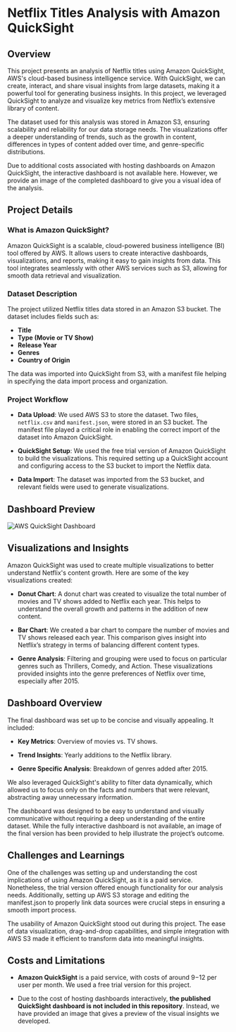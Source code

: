# Netflix Titles Analysis with Amazon QuickSight

## Overview

This project presents an analysis of Netflix titles using Amazon QuickSight, AWS's cloud-based business intelligence service. With QuickSight, we can create, interact, and share visual insights from large datasets, making it a powerful tool for generating business insights. In this project, we leveraged QuickSight to analyze and visualize key metrics from Netflix’s extensive library of content.

The dataset used for this analysis was stored in Amazon S3, ensuring scalability and reliability for our data storage needs. The visualizations offer a deeper understanding of trends, such as the growth in content, differences in types of content added over time, and genre-specific distributions.

Due to additional costs associated with hosting dashboards on Amazon QuickSight, the interactive dashboard is not available here. However, we provide an image of the completed dashboard to give you a visual idea of the analysis.

## Project Details

### What is Amazon QuickSight?

Amazon QuickSight is a scalable, cloud-powered business intelligence (BI) tool offered by AWS. It allows users to create interactive dashboards, visualizations, and reports, making it easy to gain insights from data. This tool integrates seamlessly with other AWS services such as S3, allowing for smooth data retrieval and visualization.

### Dataset Description

The project utilized Netflix titles data stored in an Amazon S3 bucket. The dataset includes fields such as:

- **Title**
- **Type (Movie or TV Show)**
- **Release Year**
- **Genres**
- **Country of Origin**

The data was imported into QuickSight from S3, with a manifest file helping in specifying the data import process and organization.

### Project Workflow

- **Data Upload**: We used AWS S3 to store the dataset. Two files, `netflix.csv` and `manifest.json`, were stored in an S3 bucket. The manifest file played a critical role in enabling the correct import of the dataset into Amazon QuickSight.

- **QuickSight Setup**: We used the free trial version of Amazon QuickSight to build the visualizations. This required setting up a QuickSight account and configuring access to the S3 bucket to import the Netflix data.

- **Data Import**: The dataset was imported from the S3 bucket, and relevant fields were used to generate visualizations.


## Dashboard Preview

![AWS QuickSight Dashboard](......)

## Visualizations and Insights

Amazon QuickSight was used to create multiple visualizations to better understand Netflix's content growth. Here are some of the key visualizations created:

- **Donut Chart**: A donut chart was created to visualize the total number of movies and TV shows added to Netflix each year. This helps to understand the overall growth and patterns in the addition of new content.

- **Bar Chart**: We created a bar chart to compare the number of movies and TV shows released each year. This comparison gives insight into Netflix’s strategy in terms of balancing different content types.

- **Genre Analysis**: Filtering and grouping were used to focus on particular genres such as Thrillers, Comedy, and Action. These visualizations provided insights into the genre preferences of Netflix over time, especially after 2015.

## Dashboard Overview

The final dashboard was set up to be concise and visually appealing. It included:

- **Key Metrics**: Overview of movies vs. TV shows.

- **Trend Insights**: Yearly additions to the Netflix library.

- **Genre Specific Analysis**: Breakdown of genres added after 2015.

We also leveraged QuickSight's ability to filter data dynamically, which allowed us to focus only on the facts and numbers that were relevant, abstracting away unnecessary information.

The dashboard was designed to be easy to understand and visually communicative without requiring a deep understanding of the entire dataset. While the fully interactive dashboard is not available, an image of the final version has been provided to help illustrate the project’s outcome.

## Challenges and Learnings

One of the challenges was setting up and understanding the cost implications of using Amazon QuickSight, as it is a paid service. Nonetheless, the trial version offered enough functionality for our analysis needs. Additionally, setting up AWS S3 storage and editing the manifest.json to properly link data sources were crucial steps in ensuring a smooth import process.

The usability of Amazon QuickSight stood out during this project. The ease of data visualization, drag-and-drop capabilities, and simple integration with AWS S3 made it efficient to transform data into meaningful insights.

## Costs and Limitations

- **Amazon QuickSight** is a paid service, with costs of around $9-$12 per user per month. We used a free trial version for this project.

- Due to the cost of hosting dashboards interactively, **the published QuickSight dashboard is not included in this repository**. Instead, we have provided an image that gives a preview of the visual insights we developed.
